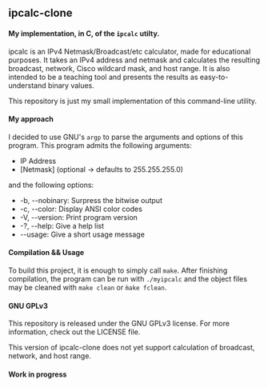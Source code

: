 ## ipcalc-clone

#### My implementation, in C, of the ```ipcalc``` utilty.

ipcalc is an IPv4 Netmask/Broadcast/etc calculator, made for educational purposes.
It takes an IPv4 address and netmask and calculates the resulting broadcast, network, Cisco wildcard mask, and host range.
It is also intended to be a teaching tool and presents the results as easy-to-understand binary values.

This repository is just my small implementation of this command-line utility.

#### My approach

I decided to use GNU's ```argp``` to parse the arguments and options of this program.
This program admits the following arguments:
* IP Address
* [Netmask] (optional -> defaults to 255.255.255.0)

and the following options:
* -b, --nobinary:   Surpress the bitwise output
* -c, --color:      Display ANSI color codes
* -V, --version:    Print program version
* -?, --help:       Give a help list
* --usage:          Give a short usage message

#### Compilation && Usage
To build this project, it is enough to simply call ```make```.
After finishing compilation, the program can be run with
```./myipcalc```
and the object files may be cleaned with ```make clean``` or ```m̀ake fclean```.

#### GNU GPLv3
This repository is released under the GNU GPLv3 license. For more information, check out the LICENSE file.

This version of ipcalc-clone does not yet support calculation of broadcast, network, and host range.
#### Work in progress
